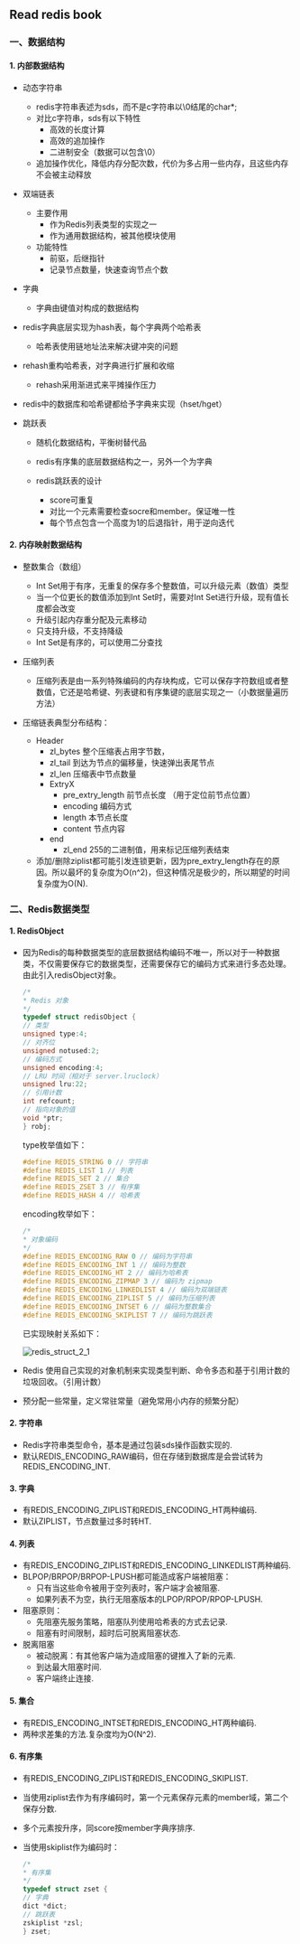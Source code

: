 ## **Read redis book**

### **一、数据结构**

#### **1. 内部数据结构**

- 动态字符串

  - redis字符串表述为sds，而不是c字符串以\0结尾的char*;
  - 对比c字符串，sds有以下特性
    - 高效的长度计算
    - 高效的追加操作
    - 二进制安全（数据可以包含\0）
  - 追加操作优化，降低内存分配次数，代价为多占用一些内存，且这些内存不会被主动释放

- 双端链表

  - 主要作用
    - 作为Redis列表类型的实现之一
    - 作为通用数据结构，被其他模块使用
  - 功能特性
    - 前驱，后继指针
    - 记录节点数量，快速查询节点个数

- 字典

  - 字典由键值对构成的数据结构
- redis字典底层实现为hash表，每个字典两个哈希表
  - 哈希表使用链地址法来解决键冲突的问题
- rehash重构哈希表，对字典进行扩展和收缩
  - rehash采用渐进式来平摊操作压力
- redis中的数据库和哈希键都给予字典来实现（hset/hget）
  
- 跳跃表

  - 随机化数据结构，平衡树替代品

  - redis有序集的底层数据结构之一，另外一个为字典
  - redis跳跃表的设计
    - score可重复
    - 对比一个元素需要检查socre和member。保证唯一性
    - 每个节点包含一个高度为1的后退指针，用于逆向迭代

#### **2. 内存映射数据结构**

- 整数集合（数组）

  - Int Set用于有序，无重复的保存多个整数值，可以升级元素（数值）类型
  - 当一个位更长的数值添加到Int Set时，需要对Int Set进行升级，现有值长度都会改变
  - 升级引起内存重分配及元素移动
  - 只支持升级，不支持降级
  - Int Set是有序的，可以使用二分查找

- 压缩列表

  - 压缩列表是由一系列特殊编码的内存块构成，它可以保存字符数组或者整数值，它还是哈希键、列表键和有序集键的底层实现之一（小数据量遍历方法）
- 压缩链表典型分布结构：
  
  - Header
      - zl_bytes 整个压缩表占用字节数，
      - zl_tail 到达为节点的偏移量，快速弹出表尾节点
      - zl_len 压缩表中节点数量
    - ExtryX
      - pre_extry_length 前节点长度 （用于定位前节点位置）
      - encoding 编码方式
      - length 本节点长度
      - content 节点内容
    - end
      - zl_end 255的二进制值，用来标记压缩列表结束
  - 添加/删除ziplist都可能引发连锁更新，因为pre_extry_length存在的原因。所以最坏的复杂度为O(n^2)，但这种情况是极少的，所以期望的时间复杂度为O(N).

### **二、Redis数据类型**

#### **1. RedisObject**

- 因为Redis的每种数据类型的底层数据结构编码不唯一，所以对于一种数据类，不仅需要保存它的数据类型，还需要保存它的编码方式来进行多态处理。由此引入redisObject对象。

  ```c
  /*
  * Redis 对象
  */
  typedef struct redisObject {
  // 类型
  unsigned type:4;
  // 对齐位
  unsigned notused:2;
  // 编码方式
  unsigned encoding:4;
  // LRU 时间（相对于 server.lruclock）
  unsigned lru:22;
  // 引用计数
  int refcount;
  // 指向对象的值
  void *ptr;
  } robj;
  ```

  type枚举值如下：

  ```c
  #define REDIS_STRING 0 // 字符串
  #define REDIS_LIST 1 // 列表
  #define REDIS_SET 2 // 集合
  #define REDIS_ZSET 3 // 有序集
  #define REDIS_HASH 4 // 哈希表
  ```

  encoding枚举如下：

  ```c
  /*
  * 对象编码
  */
  #define REDIS_ENCODING_RAW 0 // 编码为字符串
  #define REDIS_ENCODING_INT 1 // 编码为整数
  #define REDIS_ENCODING_HT 2 // 编码为哈希表
  #define REDIS_ENCODING_ZIPMAP 3 // 编码为 zipmap
  #define REDIS_ENCODING_LINKEDLIST 4 // 编码为双端链表
  #define REDIS_ENCODING_ZIPLIST 5 // 编码为压缩列表
  #define REDIS_ENCODING_INTSET 6 // 编码为整数集合
  #define REDIS_ENCODING_SKIPLIST 7 // 编码为跳跃表
  ```

  已实现映射关系如下：

  ![redis_struct_2_1](C:\Users\windows10\Desktop\ReadingNotes\res\image\redis_struct_2_1.jpg)

- Redis 使用自己实现的对象机制来实现类型判断、命令多态和基于引用计数的垃圾回收。（引用计数）

- 预分配一些常量，定义常驻常量（避免常用小内存的频繁分配）

#### **2. 字符串**

- Redis字符串类型命令，基本是通过包装sds操作函数实现的.
- 默认REDIS_ENCODING_RAW编码，但在存储到数据库是会尝试转为REDIS_ENCODING_INT.

#### **3. 字典**

- 有REDIS_ENCODING_ZIPLIST和REDIS_ENCODING_HT两种编码.
- 默认ZIPLIST，节点数量过多时转HT.

#### **4. 列表**

- 有REDIS_ENCODING_ZIPLIST和REDIS_ENCODING_LINKEDLIST两种编码.
- BLPOP/BRPOP/BRPOP-LPUSH都可能造成客户端被阻塞：
  - 只有当这些命令被用于空列表时，客户端才会被阻塞.
  - 如果列表不为空，执行无阻塞版本的LPOP/RPOP/RPOP-LPUSH.
- 阻塞原则：
  - 先阻塞先服务策略，阻塞队列使用哈希表的方式去记录.
  - 阻塞有时间限制，超时后可脱离阻塞状态.
- 脱离阻塞
  - 被动脱离：有其他客户端为造成阻塞的键推入了新的元素.
  - 到达最大阻塞时间.
  - 客户端终止连接.

#### **5. 集合**

- 有REDIS_ENCODING_INTSET和REDIS_ENCODING_HT两种编码.
- 两种求差集的方法.复杂度均为O(N^2).

#### **6. 有序集**

- 有REDIS_ENCODING_ZIPLIST和REDIS_ENCODING_SKIPLIST.

- 当使用ziplist去作为有序编码时，第一个元素保存元素的member域，第二个保存分数.

- 多个元素按升序，同score按member字典序排序.

- 当使用skiplist作为编码时：

  ```c
  /*
  * 有序集
  */
  typedef struct zset {
  // 字典
  dict *dict;
  // 跳跃表
  zskiplist *zsl;
  } zset;
  ```

